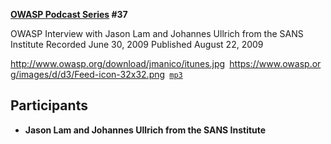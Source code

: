 **[OWASP Podcast Series](OWASP_Podcast "wikilink") \#37**

OWASP Interview with Jason Lam and Johannes Ullrich from the SANS
Institute
Recorded June 30, 2009
Published August 22, 2009

[<http://www.owasp.org/download/jmanico/itunes.jpg>](http://itunes.apple.com/WebObjects/MZStore.woa/wa/viewPodcast?id=300769012)` `[<https://www.owasp.org/images/d/d3/Feed-icon-32x32.png>](http://www.owasp.org/download/jmanico/podcast.xml)` `[`mp3`](http://www.owasp.org/download/jmanico/owasp_podcast_37.mp3)

## Participants

  - <b>Jason Lam and Johannes Ullrich from the SANS Institute</b>